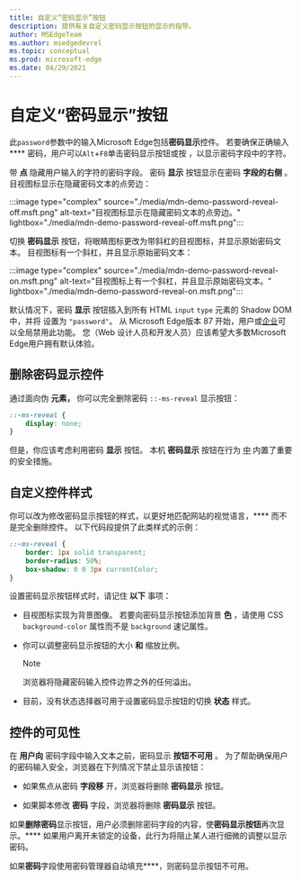 ```yaml
---
title: 自定义“密码显示”按钮
description: 提供有关自定义密码显示按钮的显示的指导。
author: MSEdgeTeam
ms.author: msedgedevrel
ms.topic: conceptual
ms.prod: microsoft-edge
ms.date: 04/29/2021
---
```

# <a name="customize-the-password-reveal-button"></a>自定义“密码显示”按钮

此`password`参数中的输入Microsoft Edge包括**密码显示**控件。  若要确保正确输入**** 密码，用户可以`Alt`+`F8`单击密码显示按钮或按 ，以显示密码字段中的字符。

带 **点** 隐藏用户输入的字符的密码字段。  密码 **显示** 按钮显示在密码 **字段的右侧** 。  目视图标显示在隐藏密码文本的点旁边：

:::image type="complex" source="./media/mdn-demo-password-reveal-off.msft.png" alt-text="目视图标显示在隐藏密码文本的点旁边。" lightbox="./media/mdn-demo-password-reveal-off.msft.png":::

切换 **密码显示** 按钮，将眼睛图标更改为带斜杠的目视图标，并显示原始密码文本。  目视图标有一个斜杠，并且显示原始密码文本：

:::image type="complex" source="./media/mdn-demo-password-reveal-on.msft.png" alt-text="目视图标上有一个斜杠，并且显示原始密码文本。" lightbox="./media/mdn-demo-password-reveal-on.msft.png":::

默认情况下，密码 **显示** 按钮插入到所有 HTML `input` `type` 元素的 Shadow DOM 中，并将 设置为 `"password"`。  从 Microsoft Edge版本 87 开始，用户或[企业](/deployedge/microsoft-edge-policies#passwordrevealenabled)可以全局禁用此功能。  您（Web 设计人员和开发人员）应该希望大多数Microsoft Edge用户拥有默认体验。


<!-- ====================================================================== -->
## <a name="remove-the-password-reveal-control"></a>删除密码显示控件

通过面向伪 **元素，** 你可以完全删除密码 `::-ms-reveal` 显示按钮：

```css
::-ms-reveal {
    display: none;
}
```

但是，你应该考虑利用密码 **显示** 按钮。  本机 **密码显示** 按钮在行为 [中](#visibility-of-the-control) 内置了重要的安全措施。


<!-- ====================================================================== -->
## <a name="customize-the-control-style"></a>自定义控件样式

你可以改为修改密码显示按钮的样式，以更好地匹配网站的视觉语言，**** 而不是完全删除控件。  以下代码段提供了此类样式的示例：

```css
::-ms-reveal {
    border: 1px solid transparent;
    border-radius: 50%;
    box-shadow: 0 0 3px currentColor;
}
```

设置密码显示按钮样式时，请记住 **以下** 事项：

*  目视图标实现为背景图像。  若要向密码显示按钮添加背景 **色** ，请使用 CSS `background-color` 属性而不是 `background` 速记属性。

*  你可以调整密码显示按钮的大小 **和** 缩放比例。

   > [!NOTE]
   > 浏览器将隐藏密码输入控件边界之外的任何溢出。

*  目前，没有状态选择器可用于设置密码显示按钮的切换 **状态** 样式。


<!-- ====================================================================== -->
## <a name="visibility-of-the-control"></a>控件的可见性

在 **用户向** 密码字段中输入文本之前，密码显示 **按钮不可用** 。  为了帮助确保用户的密码输入安全，浏览器在下列情况下禁止显示该按钮：

*   如果焦点从密码 **字段移** 开，浏览器将删除 **密码显示** 按钮。

*   如果脚本修改 **密码** 字段，浏览器将删除 **密码显示** 按钮。

如果**删除密码**显示按钮，用户必须删除密码字段的内容，使**密码显示按钮**再次显示。**** 如果用户离开未锁定的设备，此行为将阻止某人进行细微的调整以显示密码。

如果**密码**字段使用密码管理器自动填充****，则密码显示按钮不可用。
